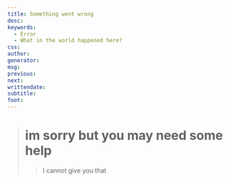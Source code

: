 ```yaml
---
title: Something went wrong
desc: 
keywords:
  - Error
  - What in the world happened here?
css:
author:
generator:
msg:
previous:
next:
writtendate:
subtitle: 
foot:
---
```


> # im sorry but you may need some help
>
>> I cannot give you that


